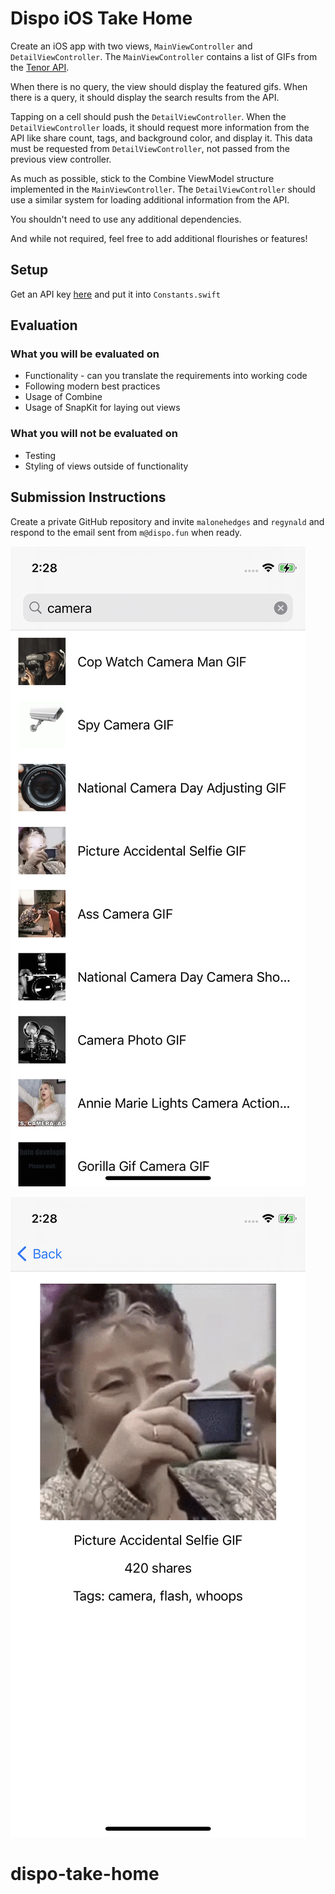 # Dispo iOS Take Home

Create an iOS app with two views, `MainViewController` and `DetailViewController`. The `MainViewController` contains a list of GIFs from the [Tenor API](https://tenor.com/gifapi/documentation).

When there is no query, the view should display the featured gifs. When there is a query, it should display the search results from the API.

Tapping on a cell should push the `DetailViewController`. When the `DetailViewController` loads, it should request more information from the API like share count, tags, and background color, and display it. This data must be requested from `DetailViewController`, not passed from the previous view controller.

As much as possible, stick to the Combine ViewModel structure implemented in the `MainViewController`. The `DetailViewController` should use a similar system for loading additional information from the API.

You shouldn't need to use any additional dependencies.

And while not required, feel free to add additional flourishes or features!

## Setup

Get an API key [here](https://tenor.com/developer/keyregistration) and put it into `Constants.swift`

## Evaluation

### What you will be evaluated on

- Functionality - can you translate the requirements into working code
- Following modern best practices
- Usage of Combine
- Usage of SnapKit for laying out views

### What you will not be evaluated on

- Testing
- Styling of views outside of functionality

## Submission Instructions

Create a private GitHub repository and invite `malonehedges` and `regynald` and respond to the email sent from `m@dispo.fun` when ready.

![Main View](assets/main-view.png)

![Detail View](assets/detail-view.png)
# dispo-take-home
